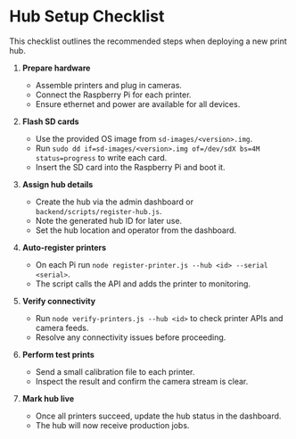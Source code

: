 # Hub Setup Checklist

This checklist outlines the recommended steps when deploying a new print hub.

1. **Prepare hardware**
   - Assemble printers and plug in cameras.
   - Connect the Raspberry Pi for each printer.
   - Ensure ethernet and power are available for all devices.

2. **Flash SD cards**
   - Use the provided OS image from `sd-images/<version>.img`.
   - Run `sudo dd if=sd-images/<version>.img of=/dev/sdX bs=4M status=progress` to write each card.
   - Insert the SD card into the Raspberry Pi and boot it.

3. **Assign hub details**
   - Create the hub via the admin dashboard or `backend/scripts/register-hub.js`.
   - Note the generated hub ID for later use.
   - Set the hub location and operator from the dashboard.

4. **Auto-register printers**
   - On each Pi run `node register-printer.js --hub <id> --serial <serial>`.
   - The script calls the API and adds the printer to monitoring.

5. **Verify connectivity**
   - Run `node verify-printers.js --hub <id>` to check printer APIs and camera feeds.
   - Resolve any connectivity issues before proceeding.

6. **Perform test prints**
   - Send a small calibration file to each printer.
   - Inspect the result and confirm the camera stream is clear.

7. **Mark hub live**
   - Once all printers succeed, update the hub status in the dashboard.
   - The hub will now receive production jobs.
